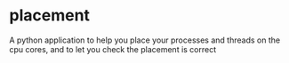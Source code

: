 # placement
A python application to help you place your processes and threads on the cpu cores, and to let you check the placement is correct
